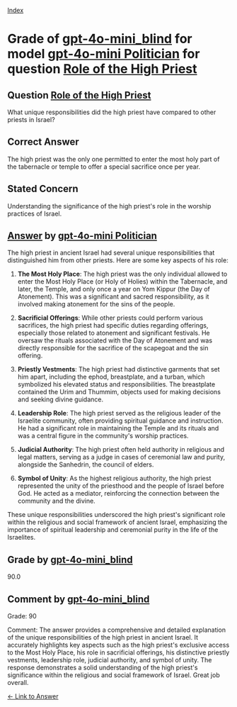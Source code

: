 
[Index](../../../../index.md)
# Grade of [gpt-4o-mini_blind](../../../grading_models/gpt-4o-mini_blind.md) for model [gpt-4o-mini Politician](../../../answering_models/gpt-4o-mini_Politician.md) for question [Role of the High Priest](../../../questions/Role_of_the_High_Priest.md)

## Question [Role of the High Priest](../../../questions/Role_of_the_High_Priest.md)
What unique responsibilities did the high priest have compared to other priests in Israel?

## Correct Answer
The high priest was the only one permitted to enter the most holy part of the tabernacle or temple to offer a special sacrifice once per year.

## Stated Concern
Understanding the significance of the high priest's role in the worship practices of Israel.

## [Answer](../Role_of_the_High_Priest.md) by [gpt-4o-mini Politician](../../../answering_models/gpt-4o-mini_Politician.md)
The high priest in ancient Israel had several unique responsibilities that distinguished him from other priests. Here are some key aspects of his role:

1. **The Most Holy Place**: The high priest was the only individual allowed to enter the Most Holy Place (or Holy of Holies) within the Tabernacle, and later, the Temple, and only once a year on Yom Kippur (the Day of Atonement). This was a significant and sacred responsibility, as it involved making atonement for the sins of the people.

2. **Sacrificial Offerings**: While other priests could perform various sacrifices, the high priest had specific duties regarding offerings, especially those related to atonement and significant festivals. He oversaw the rituals associated with the Day of Atonement and was directly responsible for the sacrifice of the scapegoat and the sin offering.

3. **Priestly Vestments**: The high priest had distinctive garments that set him apart, including the ephod, breastplate, and a turban, which symbolized his elevated status and responsibilities. The breastplate contained the Urim and Thummim, objects used for making decisions and seeking divine guidance.

4. **Leadership Role**: The high priest served as the religious leader of the Israelite community, often providing spiritual guidance and instruction. He had a significant role in maintaining the Temple and its rituals and was a central figure in the community's worship practices.

5. **Judicial Authority**: The high priest often held authority in religious and legal matters, serving as a judge in cases of ceremonial law and purity, alongside the Sanhedrin, the council of elders.

6. **Symbol of Unity**: As the highest religious authority, the high priest represented the unity of the priesthood and the people of Israel before God. He acted as a mediator, reinforcing the connection between the community and the divine.

These unique responsibilities underscored the high priest's significant role within the religious and social framework of ancient Israel, emphasizing the importance of spiritual leadership and ceremonial purity in the life of the Israelites.

## Grade by [gpt-4o-mini_blind](../../../grading_models/gpt-4o-mini_blind.md)
90.0

## Comment by [gpt-4o-mini_blind](../../../grading_models/gpt-4o-mini_blind.md)
Grade: 90

Comment: The answer provides a comprehensive and detailed explanation of the unique responsibilities of the high priest in ancient Israel. It accurately highlights key aspects such as the high priest's exclusive access to the Most Holy Place, his role in sacrificial offerings, his distinctive priestly vestments, leadership role, judicial authority, and symbol of unity. The response demonstrates a solid understanding of the high priest's significance within the religious and social framework of Israel. Great job overall.

[&lt;- Link to Answer](../Role_of_the_High_Priest.md)
